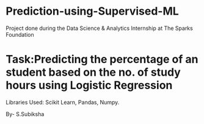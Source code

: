 # Prediction-using-Supervised-ML
Project done during the Data Science & Analytics Internship at The Sparks Foundation 

# Task:Predicting the percentage of an student based on the no. of study hours using Logistic Regression

Libraries Used: Scikit Learn, Pandas, Numpy.

By- S.Subiksha
